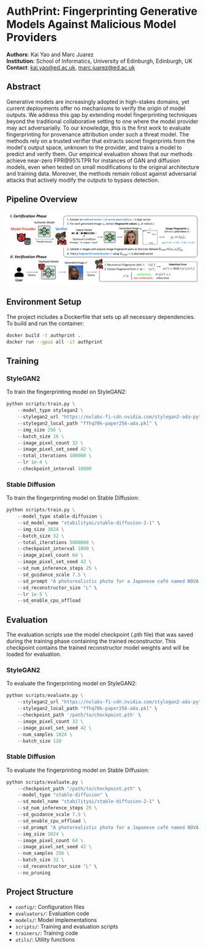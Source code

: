 # AuthPrint: Fingerprinting Generative Models Against Malicious Model Providers

**Authors**: Kai Yao and Marc Juarez  
**Institution**: School of Informatics, University of Edinburgh, Edinburgh, UK  
**Contact**: kai.yao@ed.ac.uk, marc.juarez@ed.ac.uk

## Abstract

Generative models are increasingly adopted in high-stakes domains, yet current deployments offer no mechanisms to verify the origin of model outputs. We address this gap by extending model fingerprinting techniques beyond the traditional collaborative setting to one where the model provider may act adversarially. To our knowledge, this is the first work to evaluate fingerprinting for provenance attribution under such a threat model. The methods rely on a trusted verifier that extracts secret fingerprints from the model's output space, unknown to the provider, and trains a model to predict and verify them. Our empirical evaluation shows that our methods achieve near-zero FPR@95%TPR for instances of GAN and diffusion models, even when tested on small modifications to the original architecture and training data. Moreover, the methods remain robust against adversarial attacks that actively modify the outputs to bypass detection.

## Pipeline Overview

![AuthPrint Pipeline](pipeline.png)

## Environment Setup

The project includes a Dockerfile that sets up all necessary dependencies. To build and run the container:

```bash
docker build -t authprint .
docker run --gpus all -it authprint
```

## Training

### StyleGAN2

To train the fingerprinting model on StyleGAN2:

```python
python scripts/train.py \
    --model_type stylegan2 \
    --stylegan2_url "https://nvlabs-fi-cdn.nvidia.com/stylegan2-ada-pytorch/pretrained/paper-fig7c-training-set-sweeps/ffhq70k-paper256-ada.pkl" \
    --stylegan2_local_path "ffhq70k-paper256-ada.pkl" \
    --img_size 256 \
    --batch_size 16 \
    --image_pixel_count 32 \
    --image_pixel_set_seed 42 \
    --total_iterations 100000 \
    --lr 1e-4 \
    --checkpoint_interval 10000
```

### Stable Diffusion

To train the fingerprinting model on Stable Diffusion:

```python
python scripts/train.py \
    --model_type stable-diffusion \
    --sd_model_name "stabilityai/stable-diffusion-2-1" \
    --img_size 1024 \
    --batch_size 32 \
    --total_iterations 5000000 \
    --checkpoint_interval 1000 \
    --image_pixel_count 64 \
    --image_pixel_set_seed 42 \
    --sd_num_inference_steps 25 \
    --sd_guidance_scale 7.5 \
    --sd_prompt "A photorealistic photo for a Japanese café named NOVA CAFE, with the name written clearly on a street sign, a storefront banner, and a coffee cup. The scene is set at night with neon lighting, rain-slick streets reflecting the glow, and people walking by in motion blur. Cinematic tone, Leica photo quality, ultra-detailed textures." \
    --sd_reconstructor_size "L" \
    --lr 1e-5 \
    --sd_enable_cpu_offload
```

## Evaluation

The evaluation scripts use the model checkpoint (.pth file) that was saved during the training phase containing the trained reconstructor. This checkpoint contains the trained reconstructor model weights and will be loaded for evaluation.

### StyleGAN2

To evaluate the fingerprinting model on StyleGAN2:

```python
python scripts/evaluate.py \
    --stylegan2_url "https://nvlabs-fi-cdn.nvidia.com/stylegan2-ada-pytorch/pretrained/paper-fig7c-training-set-sweeps/ffhq70k-paper256-ada.pkl" \
    --stylegan2_local_path "ffhq70k-paper256-ada.pkl" \
    --checkpoint_path '/path/to/checkpoint.pth' \
    --image_pixel_count 32 \
    --image_pixel_set_seed 42 \
    --num_samples 1024 \
    --batch_size 128
```

### Stable Diffusion

To evaluate the fingerprinting model on Stable Diffusion:

```python
python scripts/evaluate.py \
    --checkpoint_path "/path/to/checkpoint.pth" \
    --model_type "stable-diffusion" \
    --sd_model_name "stabilityai/stable-diffusion-2-1" \
    --sd_num_inference_steps 25 \
    --sd_guidance_scale 7.5 \
    --sd_enable_cpu_offload \
    --sd_prompt "A photorealistic photo for a Japanese café named NOVA CAFE, with the name written clearly on a street sign, a storefront banner, and a coffee cup. The scene is set at night with neon lighting, rain-slick streets reflecting the glow, and people walking by in motion blur. Cinematic tone, Leica photo quality, ultra-detailed textures." \
    --img_size 1024 \
    --image_pixel_count 64 \
    --image_pixel_set_seed 42 \
    --num_samples 256 \
    --batch_size 32 \
    --sd_reconstructor_size "L" \
    --no_pruning
```

## Project Structure

- `config/`: Configuration files
- `evaluators/`: Evaluation code
- `models/`: Model implementations
- `scripts/`: Training and evaluation scripts
- `trainers/`: Training code
- `utils/`: Utility functions